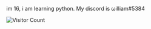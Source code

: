 im 16, i am learning python. My discord is ωilliam#5384

![Visitor Count](https://profile-counter.glitch.me/websterwh16/count.svg)
